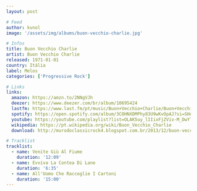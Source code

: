 ```yaml
---
layout: post

# Feed
author: kvnol
image: '/assets/img/albums/buon-vecchio-charlie.jpg'

# Infos
title: Buon Vecchio Charlie
artist: Buon Vecchio Charlie
released: 1971-01-01
country: Itália
label: Melos
categories: ['Progressive Rock']

# Links
links:
  amazon: https://amzn.to/2NNgVJh
  deezer: https://www.deezer.com/br/album/10695424
  lastfm: https://www.last.fm/pt/music/Buon+Vecchio+Charlie/Buon+Vecchio+Charlie
  spotify: https://open.spotify.com/album/3COHNXDMPhy83U9wKvOpAJ?si=SHdZLSBtSCaeQDvLMHi3fQ
  youtube: https://youtube.com/playlist?list=OLAK5uy_lIIixFjZViv-M_DwYlmXChW-zE5OWiOd4
  wikipedia: https://pt.wikipedia.org/wiki/Buon_Vecchio_Charlie
  download: http://murodoclassicrock4.blogspot.com.br/2013/12/buon-vecchio-charlie-1972.html

# Tracklist
tracklist:
  - name: Venite Giù Al Fiume
    duration: '12:09'
  - name: Evviva La Contea Di Lane
    duration: '6:35'
  - name: All'Uomo Che Raccoglie I Cartoni
    duration: '15:00'
---
```

